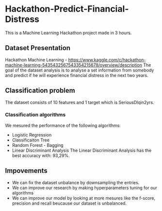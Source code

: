 # Hackathon-Predict-Financial-Distress
This is a Machine Learning Hackathon project made in 3 hours.

## Dataset Presentation
Hackathon Machine Learning - https://www.kaggle.com/c/hackathon-machine-learning-5435432567543354215678/overview/description
The goal of the dataset analysis is to analyse a set information from somebody and predict if he will experience financial distress in the next two years.

## Classification problem
The dataset consists of 10 features and 1 target which is SeriousDlqin2yrs.

### Classification algorithms
We mesured the performance of the following algorithms: 
- Logistic Regression
- Classificaiton Tree
- Random Forest - Bagging
- Linear Discriminant Analysis
The Linear Discriminant Analysis has the best accuracy with: 93,29%. 

## Impovements
- We can fix the dataset unbalance by downsampling the entries.
- We can improve our research by making hyperparameters tuning for our algorithms
- We can improve our model by looking at more mesures like the f-score, precision and recall beucause our dataset is unbalanced.
